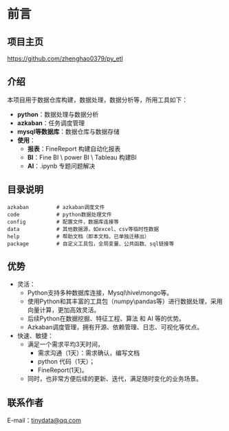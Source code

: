 # 前言

## 项目主页

<https://github.com/zhenghao0379/py_etl>

## 介绍

本项目用于数据仓库构建，数据处理，数据分析等，所用工具如下：

- **python**：数据处理与数据分析
- **azkaban**：任务调度管理
- **mysql等数据库**：数据仓库与数据存储
- **使用**：
    - **报表**：FineReport 构建自动化报表
    - **BI**：Fine BI \ power BI \ Tableau 构建BI
    - **AI**：.ipynb 专题问题解决

## 目录说明

    azkaban         # azkaban调度文件
    code            # python数据处理文件
    config          # 配置文件，数据库连接等
    data            # 其他数据源，如excel、csv等临时性数据
    help            # 帮助文档（即本文档，已单独迁移出）
    package         # 自定义工具包，全局变量、公共函数、sql链接等

## 优势

- 灵活：
    - Python支持多种数据库连接，Mysql\hive\mongo等。
    - 使用Python和其丰富的工具包（numpy\pandas等）进行数据处理，采用向量计算，更加高效灵活。
    - 后续Python在数据挖掘、特征工程、算法 和 AI 等的优势。
    - Azkaban调度管理，拥有开源、依赖管理、日志、可视化等优点。
- 快速、敏捷：
    - 满足一个需求平均3天时间，
        - 需求沟通（1天）：需求确认，编写文档
        - python 代码（1天）；
        - FineReport(1天)。
    - 同时，也非常方便后续的更新、迭代，满足随时变化的业务场景。

## 联系作者

E-mail：tinydata@qq.com
